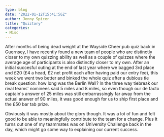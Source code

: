 ```yaml
---
type: blog
date: "2022-01-12T15:41:56Z"
author: Jonny Spicer
title: "Quiztory"
categories:
- Misc
---
```

After months of being dead weight at the Wayside Cheer pub quiz back in Guernsey, I have recently found a new team of people who are distinctly closer to my own quizzing ability as well as a couple of quizzes where the average age of participants is also distinctly closer to my own. After an initial
succesful outing at the end of last year where we bagged 3rd place and £20 (£4 a head, £2 net profit each after having paid our entry fee), this week we went two better and binked the whole quiz after a dubious tie break question: how long was the Berlin Wall? In the three way tiebreak our rival teams'
nominees said 5 miles and 8 miles, so even though our de facto captain's answer of 25 miles was still embarrassingly far away from the actual answer of 90 miles, it was good enough for us to ship first place and the £50 bar tab prize.

Obviously it was mostly about the glory though. It was a lot of fun and felt good to be able to meaningfully contribute to the team for a change. Plus it turns out one of my teammates was on University Challenge back in the day, which might go some way to explaining our current success.

